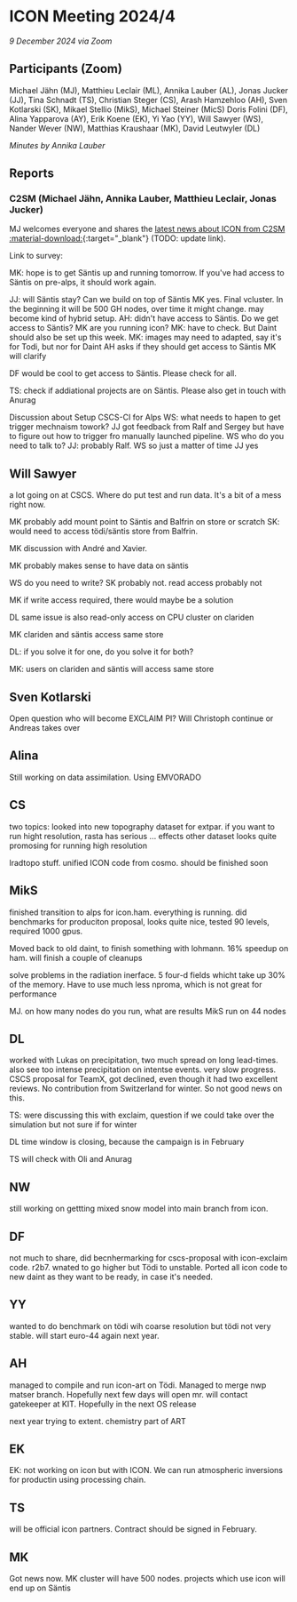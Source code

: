 # ICON Meeting 2024/4

*9 December 2024 via Zoom*

## Participants (Zoom)
Michael Jähn (MJ),
Matthieu Leclair (ML),
Annika Lauber (AL),
Jonas Jucker (JJ),
Tina Schnadt (TS),
Christian Steger (CS),
Arash Hamzehloo (AH),
Sven Kotlarski (SK),
Mikael Stellio (MikS),
Michael Steiner (MicS)
Doris Folini (DF),
Alina Yapparova (AY),
Erik Koene (EK),
Yi Yao (YY),
Will Sawyer (WS),
Nander Wever (NW),
Matthias Kraushaar (MK),
David Leutwyler (DL)


_Minutes by Annika Lauber_

## Reports

### C2SM (Michael Jähn, Annika Lauber, Matthieu Leclair, Jonas Jucker)
MJ welcomes everyone and shares the [latest news about ICON from C2SM :material-download:](https://polybox.ethz.ch/index.php/s/uINvAjV0N5LbLUQ){:target="_blank"} (TODO: update link).

Link to survey:


MK: hope is to get Säntis up and running tomorrow. If you've had access to Säntis on pre-alps, it should work again.

JJ: will Säntis stay? Can we build on top of Säntis
MK yes. Final vcluster. In the beginning it will be 500 GH nodes, over time it might change. may become kind of hybrid setup. 
AH: didn't have access to Säntis. Do we get access to Säntis? 
MK are you running icon?
MK: have to check. But Daint should also be set up this week.
MK: images may need to adapted, say it's for Todi, but nor for Daint
AH asks if they should get access to Säntis
MK will clarify

DF would be cool to get access to Säntis. Please check for all.

TS: check if addiational projects are on Säntis. Please also get in touch with Anurag


Discussion about Setup CSCS-CI for Alps
WS: what needs to hapen to get trigger mechnaism towork?
JJ got feedback from Ralf and Sergey but have to figure out how to trigger fro manually launched pipeline.
WS who do you need to talk to?
JJ: probably Ralf.
WS so just a matter of time 
JJ yes

## Will Sawyer
a lot going on at CSCS. Where do put test and run data. It's a bit of a mess right now. 

MK probably add mount point to Säntis and Balfrin on store or scratch
SK: would need to access tödi/säntis store from Balfrin.

MK discussion with André and Xavier.

MK probably makes sense to have data on säntis

WS do you need to write?
SK probably not. read access probably not

MK if write access required, there would maybe be a solution

DL same issue is also read-only access on CPU cluster on clariden

MK clariden and säntis access same store

DL: if you solve it for one, do you solve it for both?

MK: users on clariden and säntis will access same store


## Sven Kotlarski
Open question who will become EXCLAIM PI? Will Christoph continue or Andreas takes over

## Alina
Still working on data assimilation. Using EMVORADO

## CS
two topics: looked into new topography dataset for extpar. if you want to run hight resolution, rasta has serious ... effects
other dataset looks quite promosing for running high resolution

lradtopo stuff. unified ICON code from cosmo. should be finished soon

## MikS
finished transition to alps for icon.ham. everything is running. did benchmarks for produciton proposal, looks quite nice, tested 90 levels, required 1000 gpus.

Moved back to old daint, to finish something with lohmann. 16% speedup on ham.
will finish a couple of cleanups

solve problems in the radiation inerface. 5 four-d fields whicht take up 30% of the memory. Have to use much less nproma, which is not great for performance 

MJ. on how many nodes do you run, what are results
MikS run on 44 nodes

## DL
worked with Lukas on precipitation, two much spread on long lead-times. also see too intense precipitation on intentse events. very slow progress. CSCS proposal for TeamX, got declined, even though it had two excellent reviews. No contribution from Switzerland for winter. So not good news on this.

TS: were discussing this with exclaim, question if we could take over the simulation but not sure if for winter

DL time window is closing, because the campaign is in February 

TS will check with Oli and Anurag

## NW

still working on gettting mixed snow model into main branch from icon. 

## DF
not much to share, did becnhermarking for cscs-proposal with icon-exclaim code. r2b7. wnated to go higher but Tödi to unstable. Ported all icon code to new daint as they want to be ready, in case it's needed.

## YY
wanted to do benchmark on tödi wih coarse resolution but tödi not very stable. will start euro-44 again next year.

## AH
managed to compile and run icon-art on Tödi. Managed to merge nwp matser branch. Hopefully next few days will open mr. will contact gatekeeper at KIT. Hopefully in the next OS release 

next year trying to extent. chemistry part of ART

## EK
EK: not working on icon but with ICON. We can run atmospheric inversions for productin using processing chain.


## TS
will be official icon partners. Contract should be signed in February.


## MK
Got news now.
MK cluster will have 500 nodes. projects which use icon will end up on Säntis



